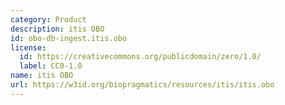 ```yaml
---
category: Product
description: itis OBO
id: obo-db-ingest.itis.obo
license:
  id: https://creativecommons.org/publicdomain/zero/1.0/
  label: CC0-1.0
name: itis OBO
url: https://w3id.org/biopragmatics/resources/itis/itis.obo
---
```

